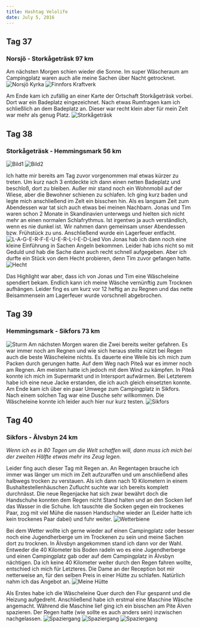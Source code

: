 ```yaml
---
title: Hashtag Velolife
date: July 5, 2016
---
```


Tag 37
-----
### Norsjö - Stork&aring;geträsk 97 km

Am nächsten Morgen schien wieder die Sonne.
Im super Wäscheraum am Campingplatz waren auch alle meine Sachen über Nacht getrocknet.
![Norsjö Kyrka](../images/tag37_1.jpg)
![Finnfors Kraftverk](../images/tag37_2.jpg)

Am Ende kam ich zufällig an einer Karte der Ortschaft Stork&aring;geträsk vorbei.
Dort war ein Badeplatz eingezeichnet.
Nach etwas Rumfragen kam ich schließlich an dem Badeplatz an.
Dieser war recht klein aber für mein Zelt war mehr als genug Platz.
![Stork&aring;geträsk](../images/tag37_3.jpg)


Tag 38
------
### Stork&aring;geträsk - Hemmingsmark 56 km
![Bild1](../images/tag38_1.jpg)
![Bild2](../images/tag38_2.jpg)

Ich hatte mir bereits am Tag zuvor vorgenommen mal etwas kürzer zu treten.
Um kurz nach 3 entdeckte ich dann einen netten Badeplatz und beschloß, dort zu bleiben.
Außer mir stand noch ein Wohnmobil auf der Wiese, aber die Bewohner schienen zu schlafen.
Ich ging kurz baden und legte mich anschließend im Zelt ein bisschen hin.
Als es langsam Zeit zum Abendessen war tat sich auch etwas bei meinen Nachbarn.
Jonas und Tim waren schon 2 Monate in Skandinavien unterwegs und hielten sich nicht mehr an einen normalen Schlafrythmus.
Ist irgentwo ja auch verständlich, wenn es nie dunkel ist.
Wir nahmen dann gemeinsam unser Abendessen bzw. Frühstück zu uns.
Anschließend wurde ein Lagerfeuer entfacht.
![L-A-G-E-R-F-E-U-E-R-L-I-E-D-Lied](../images/tag38_4.jpg)
Von Jonas hab ich dann noch eine kleine Einführung in Sachen Angeln bekommen.
Leider hab ichs nicht so mit Geduld und hab die Sache dann auch recht schnell aufgegeben.
Aber ich durfte ein Stück von dem Hecht probieren, denn Tim zuvor gefangen hatte.
![Hecht](../images/tag38_3.jpg)

Das Highlight war aber, dass ich von Jonas und Tim eine Wäscheleine spendiert bekam.
Endlich kann ich meine Wäsche vernünftig zum Trocknen aufhängen.
Leider fing es um kurz vor 12 heftig an zu Regnen und das nette Beisammensein am Lagerfeuer wurde vorschnell abgebrochen.

Tag 39
------
### Hemmingsmark - Sikfors 73 km
![Sturm](../images/tag39_1.jpg)
Am nächsten Morgen waren die Zwei bereits weiter gefahren.
Es war immer noch am Regnen und wie sich heraus stellte nützt bei Regen auch die beste Wäscheleine nichts.
Es dauerte eine Weile bis ich mich zum Packen durch gerungen hatte.
Auf dem Weg nach Pite&aring; war es immer noch am Regnen.
Am meisten hatte ich jedoch mit dem Wind zu kämpfen.
In Pite&aring; konnte ich mich im Supermarkt und in Intersport aufwärmen.
Bei Letzterem habe ich eine neue Jacke erstanden, die ich auch gleich einsetzten konnte.
Am Ende kam ich über ein paar Umwege zum Campingplatz in Sikfors.
Nach einem solchen Tag war eine Dusche sehr willkommen.
Die Wäscheleine konnte ich leider auch hier nur kurz testen.
![Sikfors](../images/tag39_2.jpg)

Tag 40
------
### Sikfors - Älvsbyn 24 km

*Wenn ich es in 80 Tagen um die Welt schaffen will, dann muss ich mich bei der zweiten Hälfte etwas mehr ins Zeug legen.*

Leider fing auch dieser Tag mit Regen an.
An Regentagen brauche ich immer was länger um mich im Zelt aufzuraffen und um anschließend alles halbwegs trocken zu verstauen.
Als ich dann nach 10 Kilometern in einem Bushaltestellenhäuschen Zuflucht suchte war ich bereits komplett durchnässt.
Die neue Regenjacke hat sich zwar bewährt doch die Handschuhe konnten dem Regen nicht Stand halten und an den Socken lief das Wasser in die Schuhe.
Ich tauschte die Socken gegen ein trockenes Paar, zog mit viel Mühe die nassen Handschuhe wieder an (Leider hatte ich kein trockenes Paar dabei) und fuhr weiter.
![Wetterbiene](../images/tag40_1.jpg)

Bei dem Wetter wollte ich  gerne wieder auf einen Campingplatz oder besser noch eine Jugendherberge um im Trockenen zu sein und meine Sachen dort zu trocknen.
In Älvsbyn angekommen stand ich dann vor der Wahl.
Entweder die 40 Kilometer bis Boden radeln wo es eine Jugendherberge und einen Campingplatz gab oder auf dem Campingplatz in Älvsbyn nächtigen.
Da ich keine 40 Kilometer weiter durch den Regen fahren wollte, entschied ich mich für Letzteres.
Die Dame an der Reception bot mir netterweise an, für den selben Preis in einer Hütte zu schlafen.
Natürlich nahm ich das Angebot an.
![Meine Hütte](../images/tag40_2.jpg)

Als Erstes habe ich die Wäscheleine Quer durch den Flur gespannt und die Heizung aufgedreht.
Anschließend habe ich erstmal eine Maschine Wäsche angemacht.
Während die Maschine lief ging ich ein bisschen am Pite Älven spazieren.
Der Regen hatte (wie sollte es auch anders sein) inzwischen nachgelassen.
![Spaziergang](../images/tag40_3.jpg)
![Spaziergang](../images/tag40_4.jpg)
![Spaziergang](../images/tag40_5.jpg)
